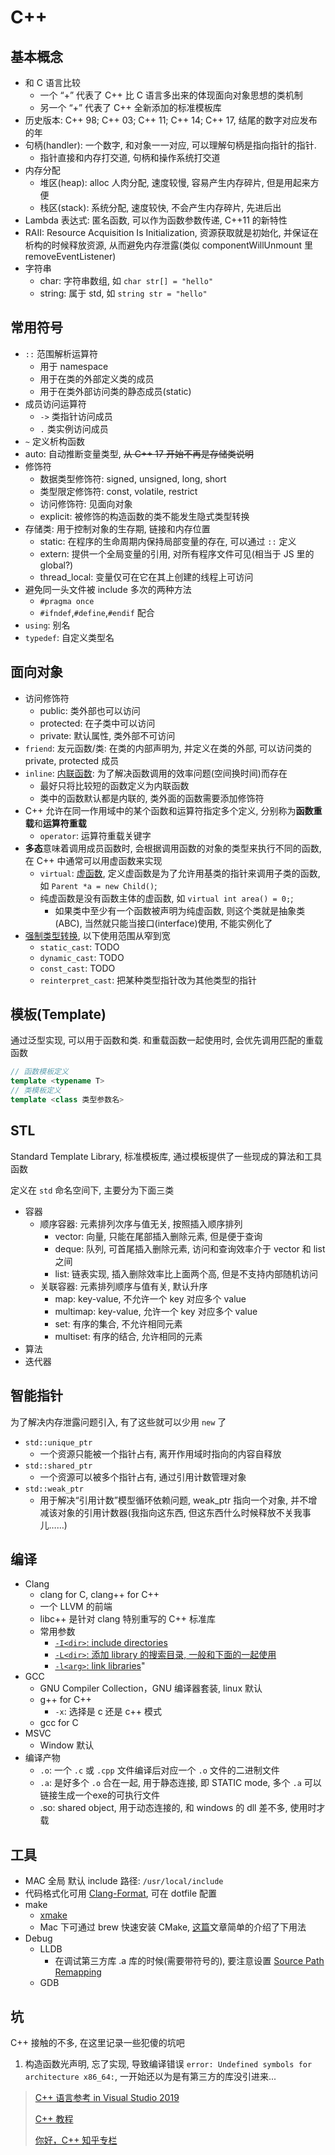# C++

## 基本概念

* 和 C 语言比较
  * 一个 “+” 代表了 C++ 比 C 语言多出来的体现面向对象思想的类机制
  * 另一个 “+” 代表了 C++ 全新添加的标准模板库
* 历史版本: C++ 98; C++ 03; C++ 11; C++ 14; C++ 17, 结尾的数字对应发布的年
* 句柄(handler): 一个数字, 和对象一一对应, 可以理解句柄是指向指针的指针.
  * 指针直接和内存打交道, 句柄和操作系统打交道
* 内存分配
  * 堆区(heap): alloc 人肉分配, 速度较慢, 容易产生内存碎片, 但是用起来方便
  * 栈区(stack): 系统分配, 速度较快, 不会产生内存碎片, 先进后出
* Lambda 表达式: 匿名函数, 可以作为函数参数传递, C++11 的新特性
* RAII: Resource Acquisition Is Initialization, 资源获取就是初始化, 并保证在析构的时候释放资源, 从而避免内存泄露(类似 componentWillUnmount 里 removeEventListener)
* 字符串
  * char: 字符串数组, 如 `char str[] = "hello"`
  * string: 属于 std, 如 `string str = "hello"`

## 常用符号

* `::` 范围解析运算符
  * 用于 namespace
  * 用于在类的外部定义类的成员
  * 用于在类外部访问类的静态成员(static)
* 成员访问运算符
  * `->` 类指针访问成员
  * `.` 类实例访问成员
* `~` 定义析构函数
* auto: 自动推断变量类型, ~~从 C++ 17 开始不再是存储类说明~~
* 修饰符
  * 数据类型修饰符: signed, unsigned, long, short
  * 类型限定修饰符: const, volatile, restrict
  * 访问修饰符: 见面向对象
  * explicit: 被修饰的构造函数的类不能发生隐式类型转换
* 存储类: 用于控制对象的生存期, 链接和内存位置
  * static: 在程序的生命周期内保持局部变量的存在, 可以通过 `::` 定义
  * extern: 提供一个全局变量的引用, 对所有程序文件可见(相当于 JS 里的 global?)
  * thread_local: 变量仅可在它在其上创建的线程上可访问
* 避免同一头文件被 include 多次的两种方法
  * `#pragma once`
  * `#ifndef`,`#define`,`#endif` 配合
* `using`: 别名
* `typedef`: 自定义类型名

## 面向对象

* 访问修饰符
  * public: 类外部也可以访问
  * protected: 在子类中可以访问
  * private: 默认属性, 类外部不可访问
* `friend`: 友元函数/类: 在类的内部声明为, 并定义在类的外部, 可以访问类的 private, protected 成员
* `inline`: [内联函数](https://www.runoob.com/cplusplus/cpp-inline-functions.html): 为了解决函数调用的效率问题(空间换时间)而存在
  * 最好只将比较短的函数定义为内联函数
  * 类中的函数默认都是内联的, 类外面的函数需要添加修饰符
* C++ 允许在同一作用域中的某个函数和运算符指定多个定义, 分别称为**函数重载**和**运算符重载**
  * `operator`: 运算符重载关键字
* **多态**意味着调用成员函数时, 会根据调用函数的对象的类型来执行不同的函数, 在 C++ 中通常可以用虚函数来实现
  * `virtual`: [虚函数](https://www.zhihu.com/question/23971699), 定义虚函数是为了允许用基类的指针来调用子类的函数, 如 `Parent *a = new Child()`;
  * 纯虚函数是没有函数主体的虚函数, 如 `virtual int area() = 0;`;
    * 如果类中至少有一个函数被声明为纯虚函数, 则这个类就是抽象类(ABC), 当然就只能当接口(interface)使用, 不能实例化了
* [强制类型转换](https://www.runoob.com/cplusplus/cpp-casting-operators.html), 以下使用范围从窄到宽
  * `static_cast`: TODO
  * `dynamic_cast`: TODO
  * `const_cast`: TODO
  * `reinterpret_cast`: 把某种类型指针改为其他类型的指针

## 模板(Template)

通过泛型实现, 可以用于函数和类. 和重载函数一起使用时, 会优先调用匹配的重载函数

```cpp
// 函数模板定义
template <typename T>
// 类模板定义
template <class 类型参数名>
```

## STL

Standard Template Library, 标准模板库, 通过模板提供了一些现成的算法和工具函数

定义在 `std` 命名空间下, 主要分为下面三类

* 容器
  * 顺序容器: 元素排列次序与值无关, 按照插入顺序排列
    * vector: 向量, 只能在尾部插入删除元素, 但是便于查询
    * deque: 队列, 可首尾插入删除元素, 访问和查询效率介于 vector 和 list 之间
    * list: 链表实现, 插入删除效率比上面两个高, 但是不支持内部随机访问
  * 关联容器: 元素排列顺序与值有关, 默认升序
    * map: key-value, 不允许一个 key 对应多个 value
    * multimap: key-value, 允许一个 key 对应多个 value
    * set: 有序的集合, 不允许相同元素
    * multiset: 有序的结合, 允许相同的元素
* 算法
* 迭代器

## 智能指针

为了解决内存泄露问题引入, 有了这些就可以少用 `new` 了

* `std::unique_ptr`
  * 一个资源只能被一个指针占有, 离开作用域时指向的内容自释放
* `std::shared_ptr`
  * 一个资源可以被多个指针占有, 通过引用计数管理对象
* `std::weak_ptr`
  * 用于解决“引用计数”模型循环依赖问题, weak_ptr 指向一个对象, 并不增减该对象的引用计数器(我指向这东西, 但这东西什么时候释放不关我事儿……)

## 编译

* Clang
  * clang for C, clang++ for C++
  * 一个 LLVM 的前端
  * libc++ 是针对 clang 特别重写的 C++ 标准库
  * 常用参数
    * [`-I<dir>`: include directories](https://clang.llvm.org/docs/ClangCommandLineReference.html#cmdoption-clang-i-dir)
    * [`-L<dir>`: 添加 library 的搜索目录, 一般和下面的一起使用](https://clang.llvm.org/docs/ClangCommandLineReference.html#cmdoption-clang-l-dir)
    * [`-l<arg>`: link libraries](https://clang.llvm.org/docs/ClangCommandLineReference.html#cmdoption-clang-l-arg)"
* GCC
  * GNU Compiler Collection，GNU 编译器套装, linux 默认
  * g++ for C++
    * `-x`: 选择是 c 还是 c++ 模式
  * gcc for C
* MSVC
  * Window 默认
* 编译产物
  * `.o`: 一个 `.c` 或 `.cpp` 文件编译后对应一个 `.o` 文件的二进制文件
  * `.a`: 是好多个 `.o` 合在一起, 用于静态连接, 即 STATIC mode, 多个 `.a` 可以链接生成一个exe的可执行文件
  * .so: shared object, 用于动态连接的, 和 windows 的 dll 差不多, 使用时才载

## 工具

* MAC 全局 默认 include 路径: `/usr/local/include`
* 代码格式化可用 [Clang-Format](https://releases.llvm.org/3.6.0/tools/clang/docs/ClangFormatStyleOptions.html), 可在 dotfile 配置
* make
  * [xmake](https://xmake.io/)
  * Mac 下可通过 brew 快速安装 CMake, [这篇](https://www.hahack.com/codes/cmake/)文章简单的介绍了下用法
* Debug
  * LLDB
    * 在调试第三方库 .a 库的时候(需要带符号的), 要注意设置 [Source Path Remapping](https://github.com/vadimcn/vscode-lldb/blob/v1.5.0/MANUAL.md#source-path-remapping)
  * GDB

## 坑

C++ 接触的不多, 在这里记录一些犯傻的坑吧

1. 构造函数光声明, 忘了实现, 导致编译错误 `error: Undefined symbols for architecture x86_64:`, 一开始还以为是有第三方的库没引进来...

> [C++ 语言参考 in Visual Studio 2019](https://docs.microsoft.com/zh-cn/cpp/cpp/cpp-language-reference?view=vs-2019)
>
> [C++ 教程](http://www.runoob.com/cplusplus/cpp-tutorial.html)
>
> [你好，C++ 知乎专栏](https://zhuanlan.zhihu.com/nihaoCPP)
